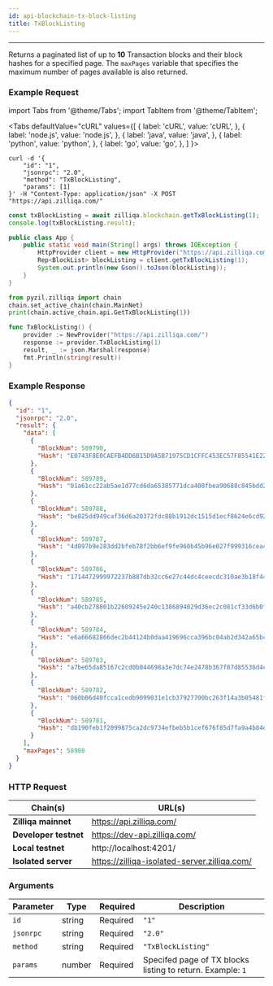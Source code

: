 ```yaml
---
id: api-blockchain-tx-block-listing
title: TxBlockListing
---
```


---

Returns a paginated list of up to **10** Transaction blocks and their block hashes for a specified page. The `maxPages` variable that specifies the maximum number of pages available is also returned.

### Example Request

import Tabs from '@theme/Tabs';
import TabItem from '@theme/TabItem';

<Tabs
defaultValue="cURL"
values={[
{ label: 'cURL', value: 'cURL', },
{ label: 'node.js', value: 'node.js', },
{ label: 'java', value: 'java', },
{ label: 'python', value: 'python', },
{ label: 'go', value: 'go', },
]
}>

<TabItem value="cURL">

```shell
curl -d '{
    "id": "1",
    "jsonrpc": "2.0",
    "method": "TxBlockListing",
    "params": [1]
}' -H "Content-Type: application/json" -X POST "https://api.zilliqa.com/"
```

</TabItem>
<TabItem value="node.js">

```js
const txBlockListing = await zilliqa.blockchain.getTxBlockListing(1);
console.log(txBlockListing.result);
```

</TabItem>
<TabItem value="java">

```java
public class App {
    public static void main(String[] args) throws IOException {
        HttpProvider client = new HttpProvider("https://api.zilliqa.com/");
        Rep<BlockList> blockListing = client.getTxBlockListing(1);
        System.out.println(new Gson().toJson(blockListing));
    }
}
```

</TabItem>
<TabItem value="python">

```python
from pyzil.zilliqa import chain
chain.set_active_chain(chain.MainNet)
print(chain.active_chain.api.GetTxBlockListing(1))
```

</TabItem>

<TabItem value="go">

```go
func TxBlockListing() {
	provider := NewProvider("https://api.zilliqa.com/")
	response := provider.TxBlockListing(1)
	result, _ := json.Marshal(response)
	fmt.Println(string(result))
}
```

</TabItem>
</Tabs>

### Example Response

```json
{
  "id": "1",
  "jsonrpc": "2.0",
  "result": {
    "data": [
      {
        "BlockNum": 589790,
        "Hash": "E0743F8E0CAEFB4DD6B15D9A5B71975CD1CFFC453EC57F85541E224A9C60B4E8"
      },
      {
        "BlockNum": 589789,
        "Hash": "01a61cc22ab5ae1d77cd6da65385771dca408fbea90688c845bdd2ffe1797bb7"
      },
      {
        "BlockNum": 589788,
        "Hash": "be825dd949caf36d6a20372fdc88b1912dc1515d1ecf8624e6cd928b33c9a705"
      },
      {
        "BlockNum": 589787,
        "Hash": "4d097b9e283dd2bfeb78f2bb6ef9fe960b45b96e027f999316cea4c3d8f70ea9"
      },
      {
        "BlockNum": 589786,
        "Hash": "1714472999972237b887db32cc6e27c44dc4ceecdc310ae3b18f44673e860d87"
      },
      {
        "BlockNum": 589785,
        "Hash": "a40cb278801b22609245e240c1386894829d36ec2c081cf33d6b0f11cb6d6c70"
      },
      {
        "BlockNum": 589784,
        "Hash": "e6a66682866dec2b44124b0daa419696cca396bc04ab2d342a65b43db5cbd24e"
      },
      {
        "BlockNum": 589783,
        "Hash": "a7be65da85167c2cd0b044698a3e7dc74e2478b367f87d85536d4c108d9fde96"
      },
      {
        "BlockNum": 589782,
        "Hash": "060b06d40fcca1cedb9099031e1cb37927700bc263f14a3b05481f1f9b211b7c"
      },
      {
        "BlockNum": 589781,
        "Hash": "db190feb1f2099875ca2dc9734efbeb5b1cef676f85d7fa9a4b84d64a9e463b6"
      }
    ],
    "maxPages": 58980
  }
}
```

### HTTP Request

| Chain(s)              | URL(s)                                       |
| --------------------- | -------------------------------------------- |
| **Zilliqa mainnet**   | https://api.zilliqa.com/                     |
| **Developer testnet** | https://dev-api.zilliqa.com/                 |
| **Local testnet**     | http://localhost:4201/                       |
| **Isolated server**   | https://zilliqa-isolated-server.zilliqa.com/ |

### Arguments

| Parameter | Type   | Required | Description                                                |
| --------- | ------ | -------- | ---------------------------------------------------------- |
| `id`      | string | Required | `"1"`                                                      |
| `jsonrpc` | string | Required | `"2.0"`                                                    |
| `method`  | string | Required | `"TxBlockListing"`                                         |
| `params`  | number | Required | Specifed page of TX blocks listing to return. Example: `1` |
